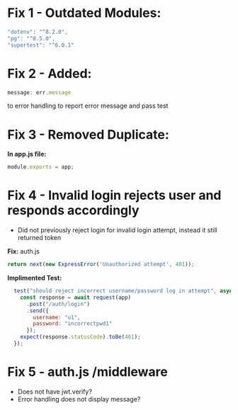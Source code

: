 # Fix 1 - Outdated Modules:
```javascript
"dotenv": "^8.2.0",
"pg": "^8.5.0",
"supertest": "^6.0.1"
```

# Fix 2 - Added:
```javascript
message: err.message
```
to error handling to report error message and pass test

# Fix 3 - Removed Duplicate:
**In app.js file:**
```javascript
module.exports = app;
```

# Fix 4 - Invalid login rejects user and responds accordingly
 * Did not previously reject login for invalid login attempt, instead it still returned token  

**Fix:**
auth.js
```javascript
return next(new ExpressError('Unauthorized attempt', 401));
```

**Implimented Test:**
```javascript
  test("should reject incorrect username/password log in attempt", async function() {
    const response = await request(app)
      .post("/auth/login")
      .send({
        username: "u1",
        password: "incorrectpwd1"
      });
    expect(response.statusCode).toBe(401);
  });
```

# Fix 5 - auth.js /middleware
 * Does not have jwt.verify?
 * Error handling does not display message?